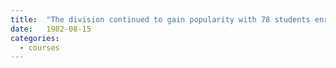 ```yaml
---
title:  "The division continued to gain popularity with 78 students enrolled in EPAP and 73 in ENP. "
date:   1982-08-15
categories:
  - courses
---
```

